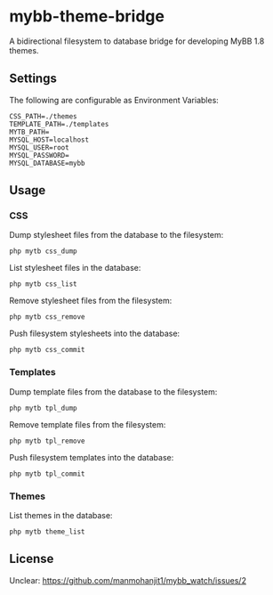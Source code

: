 # mybb-theme-bridge

A bidirectional filesystem to database bridge for developing MyBB 1.8 themes.  

## Settings

The following are configurable as Environment Variables:

```
CSS_PATH=./themes
TEMPLATE_PATH=./templates
MYTB_PATH=
MYSQL_HOST=localhost
MYSQL_USER=root
MYSQL_PASSWORD=
MYSQL_DATABASE=mybb
```

## Usage

### CSS

Dump stylesheet files from the database to the filesystem:

`php mytb css_dump`

List stylesheet files in the database:

`php mytb css_list`

Remove stylesheet files from the filesystem:

`php mytb css_remove`

Push filesystem stylesheets into the database:

`php mytb css_commit`

### Templates

Dump template files from the database to the filesystem:

`php mytb tpl_dump`

Remove template files from the filesystem:

`php mytb tpl_remove`

Push filesystem templates into the database:

`php mytb tpl_commit`

### Themes

List themes in the database:

`php mytb theme_list`

## License

Unclear: https://github.com/manmohanjit1/mybb_watch/issues/2